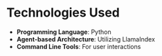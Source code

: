 # Technologies Used
- **Programming Language**: Python
- **Agent-based Architecture**: Utilizing LlamaIndex
- **Command Line Tools**: For user interactions